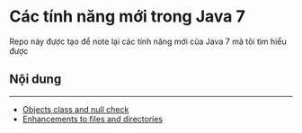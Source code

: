 # Các tính năng mới trong Java 7
Repo này được tạo để note lại các tính năng mới của Java 7 mà tôi tìm
hiểu được

## Nội dung
***
* [Objects class and null check ](src/objects_class_and_null_check/Note.md)
* [Enhancements to files and directories](src/nio)
